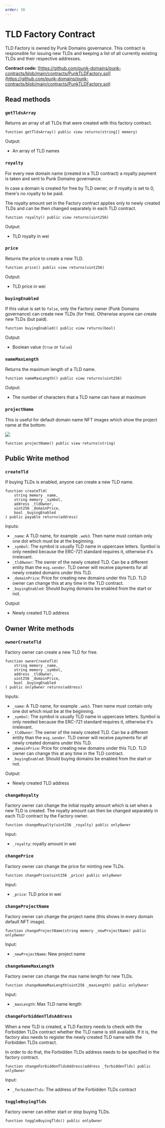 ```yaml
---
order: 30
---
```


# TLD Factory Contract

TLD Factory is owned by Punk Domains governance. This contract is responsible for issuing new TLDs and keeping a list of all currently existing TLDs and their respective addresses.

**Contract code:** [https://github.com/punk-domains/punk-contracts/blob/main/contracts/PunkTLDFactory.sol](https://github.com/punk-domains/punk-contracts/blob/main/contracts/PunkTLDFactory.sol)

## Read methods

### `getTldsArray`

Returns an array of all TLDs that were created with this factory contract.

```solidity
function getTldsArray() public view returns(string[] memory)
```

Output:

- An array of TLD names

### `royalty`

For every new domain name (created in a TLD contract) a royalty payment is taken and sent to Punk Domains governance.

In case a domain is created for free by TLD owner, or if royalty is set to 0, there's no royalty to be paid.

The royalty amount set in the Factory contract applies only to newly created TLDs and can be then changed separately in each TLD contract.

```solidity
function royalty() public view returns(uint256)
```

Output:

- TLD royalty in wei

### `price`

Returns the price to create a new TLD.

```solidity
function price() public view returns(uint256)
```

Output:

- TLD price in wei

### `buyingEnabled`

If this value is set to `false`, only the Factory owner (Punk Domains governance) can create new TLDs (for free). Otherwise anyone can create new TLDs (but paid).

```solidity
function buyingEnabled() public view returns(bool)
```

Output:

- Boolean value (`true` or `false`)

### `nameMaxLength`

Returns the maximum length of a TLD name.

```solidity
function nameMaxLength() public view returns(uint256)
```

Output:

- The number of characters that a TLD name can have at maximum

### `projectName`

This is useful for default domain name NFT images which show the project name at the bottom:

![](../static/domain-image-example.png)

```solidity
function projectName() public view returns(string)
```

## Public Write method

### `createTld`

If buying TLDs is enabled, anyone can create a new TLD name.

```solidity
function createTld(
	string memory _name,
	string memory _symbol,
	address _tldOwner,
	uint256 _domainPrice,
	bool _buyingEnabled
) public payable returns(address)
```

Inputs:

- `_name`: A TLD name, for example `.web3`. Then name must contain only one dot which must be at the beginning.
- `_symbol`: The symbol is usually TLD name in uppercase letters. Symbol is only needed because the ERC-721 standard requires it, otherwise it's irrelevant.
- `_tldOwner`: The owner of the newly created TLD. Can be a different entity than the `msg.sender`. TLD owner will receive payments for all newly created domains under this TLD.
- `_domainPrice`: Price for creating new domains under this TLD. TLD owner can change this at any time in the TLD contract.
- `_buyingEnabled`: Should buying domains be enabled from the start or not.

Output:

- Newly created TLD address

## Owner Write methods

### `ownerCreateTld`

Factory owner can create a new TLD for free.

```solidity
function ownerCreateTld(
	string memory _name,
	string memory _symbol,
	address _tldOwner,
	uint256 _domainPrice,
	bool _buyingEnabled
) public onlyOwner returns(address)
```

Inputs:

- `_name`: A TLD name, for example `.web3`. Then name must contain only one dot which must be at the beginning.
- `_symbol`: The symbol is usually TLD name in uppercase letters. Symbol is only needed because the ERC-721 standard requires it, otherwise it's irrelevant.
- `_tldOwner`: The owner of the newly created TLD. Can be a different entity than the `msg.sender`. TLD owner will receive payments for all newly created domains under this TLD.
- `_domainPrice`: Price for creating new domains under this TLD. TLD owner can change this at any time in the TLD contract.
- `_buyingEnabled`: Should buying domains be enabled from the start or not.

Output:

- Newly created TLD address

### `changeRoyalty`

Factory owner can change the initial royalty amount which is set when a new TLD is created. The royalty amount can then be changed separately in each TLD contract by the Factory owner.

```solidity
function changeRoyalty(uint256 _royalty) public onlyOwner
```

Input:

- `_royalty`: royalty amount in wei

### `changePrice`

Factory owner can change the price for minting new TLDs.

```solidity
function changePrice(uint256 _price) public onlyOwner
```

Input:

- `_price`: TLD price in wei

### `changeProjectName`

Factory owner can change the project name (this shows in every domain default NFT image).

```solidity
function changeProjectName(string memory _newProjectName) public onlyOwner
```

Input:

- `_newProjectName`: New project name

### `changeNameMaxLength`

Factory owner can change the max name length for new TLDs.

```solidity
function changeNameMaxLength(uint256 _maxLength) public onlyOwner
```

Input:

- `_maxLength`: Max TLD name length

### `changeForbiddenTldsAddress`

When a new TLD is created, a TLD Factory needs to check with the Forbidden TLDs contract whether the TLD name is still available. If it is, the factory also needs to register the newly created TLD name with the Forbidden TLDs contract.

In order to do that, the Forbidden TLDs address needs to be specified in the factory contract.

```solidity
function changeForbiddenTldsAddress(address _forbiddenTlds) public onlyOwner
```

Input:

- `_forbiddenTlds`: The address of the Forbidden TLDs contract

### `toggleBuyingTlds`

Factory owner can either start or stop buying TLDs.

```solidity
function toggleBuyingTlds() public onlyOwner
```
